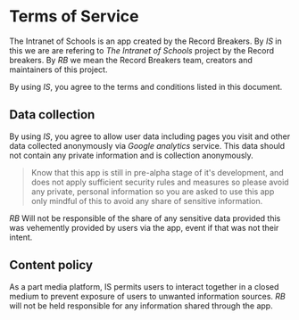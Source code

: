 # Terms of Service

The Intranet of Schools is an app created by the Record Breakers. By *IS* in this we are
are refering to *The Intranet of Schools* project by the Record breakers. By *RB* we mean
the Record Breakers team, creators and maintainers of this project.

By using *IS*, you agree to the terms and conditions listed in this document.

## Data collection

By using *IS*, you agree to allow user data including pages you visit and other data
collected anonymously via *Google analytics* service. This data should not contain
any private information and is collection anonymously.

> Know that this app is still in pre-alpha stage of it's development, and does not apply
> sufficient security rules and measures so please avoid any private, personal information
> so you are asked to use this app only mindful of this to avoid any share of sensitive
> information.

*RB* Will not be responsible of the share of any sensitive data provided this was
vehemently provided by users via the app, event if that was not their intent.

## Content policy

As a part media platform, IS permits users to interact together in a closed medium
to prevent exposure of users to unwanted information sources. *RB* will not be held
responsible for any information shared through the app.
